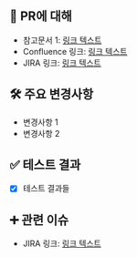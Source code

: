 ## 📃 PR에 대해
- 참고문서 1: [링크 텍스트](https://danal.co.kr/link_here)
- Confluence 링크: [링크 텍스트](https://danal.atlassian.net/wiki/home)
- JIRA 링크: [링크 텍스트](https://danal.atlassian.net/jira)
  
## 🛠 주요 변경사항 
- 변경사항 1
- 변경사항 2
  
## ✅ 테스트 결과
- [X] 테스트 결과들
  
## ➕ 관련 이슈
- JIRA 링크: [링크 텍스트](https://danal.atlassian.net/jira)
